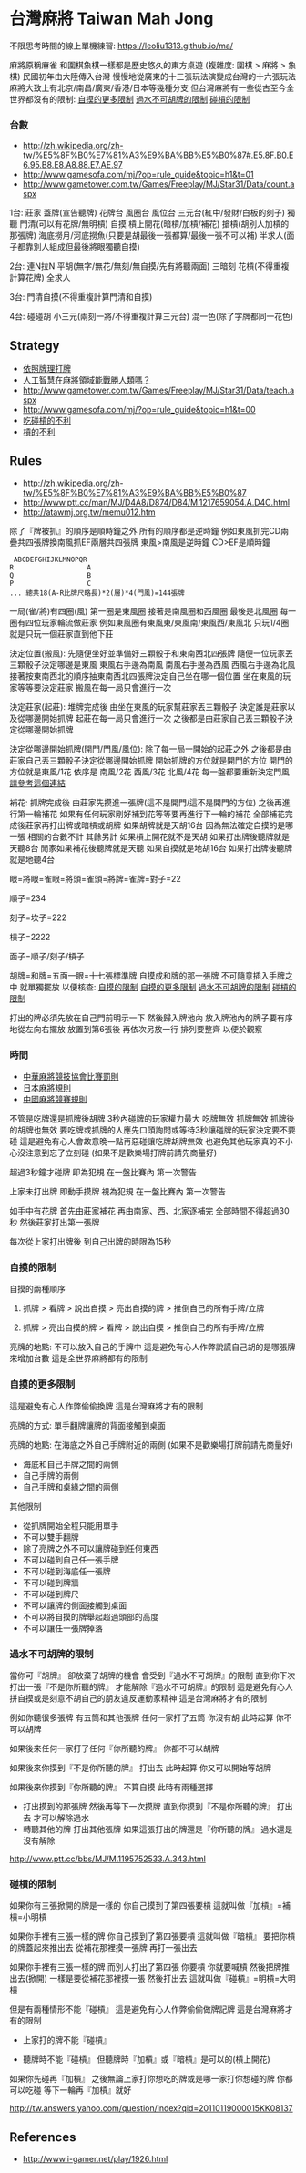 # 台灣麻將 Taiwan Mah Jong

不限思考時間的線上單機練習: https://leoliu1313.github.io/ma/

麻將原稱麻雀 和圍棋象棋一樣都是歷史悠久的東方桌遊 (複雜度: 圍棋 > 麻將 > 象棋) 民國初年由大陸傳入台灣 慢慢地從廣東的十三張玩法演變成台灣的十六張玩法 麻將大致上有北京/南昌/廣東/香港/日本等幾種分支 但台灣麻將有一些從古至今全世界都沒有的限制: [自摸的更多限制](#自摸的更多限制) [過水不可胡牌的限制](#過水不可胡牌的限制) [碰槓的限制](#碰槓的限制)

### 台數

- http://zh.wikipedia.org/zh-tw/%E5%8F%B0%E7%81%A3%E9%BA%BB%E5%B0%87#.E5.8F.B0.E6.95.B8.E8.A8.88.E7.AE.97
- http://www.gamesofa.com/mj/?op=rule_guide&topic=h1&t=01
- http://www.gametower.com.tw/Games/Freeplay/MJ/Star31/Data/count.aspx

1台: 莊家 蓋牌(宣告聽牌) 花牌台 風圈台 風位台 三元台(紅中/發財/白板的刻子) 獨聽 門清(可以有花牌/無明槓) 自摸 槓上開花(暗槓/加槓/補花) 搶槓(胡別人加槓的那張牌) 海底撈月/河底撈魚(只要是胡最後一張都算/最後一張不可以補) 半求人(面子都靠別人組成但最後將眼獨聽自摸)

2台: 連N拉N 平胡(無字/無花/無刻/無自摸/先有將聽兩面) 三暗刻 花槓(不得重複計算花牌) 全求人

3台: 門清自摸(不得重複計算門清和自摸)

4台: 碰碰胡 小三元(兩刻一將/不得重複計算三元台) 混一色(除了字牌都同一花色)

## Strategy

- [依照牌理打牌](http://zh.wikibooks.org/zh-hant/%E6%97%A5%E6%9C%AC%E9%BA%BB%E5%B0%87%E4%B8%AD%E9%9A%8E/%E4%BE%9D%E7%85%A7%E7%89%8C%E7%90%86%E6%89%93%E7%89%8C)
- [人工智慧在麻將領域能戰勝人類嗎？](http://www.bnext.com.tw/article/42633/can-ai-beat-human-in-mahjong)
- http://www.gametower.com.tw/Games/Freeplay/MJ/Star31/Data/teach.aspx
- http://www.gamesofa.com/mj/?op=rule_guide&topic=h1&t=00
- [吃碰槓的不利](http://zh.wikipedia.org/zh-tw/%E6%97%A5%E6%9C%AC%E9%BA%BB%E5%B0%86%E8%A7%84%E5%88%99#.E5.89.AF.E9.9C.B2.E7.9A.84.E4.B8.8D.E5.88.A9)
- [槓的不利](http://zh.wikipedia.org/zh-tw/%E6%97%A5%E6%9C%AC%E9%BA%BB%E5%B0%86%E8%A7%84%E5%88%99#.E6.9D.A0.E7.9A.84.E6.9C.89.E5.88.A9.E4.B8.8E.E4.B8.8D.E5.88.A9.E4.B9.8B.E5.A4.84)

## Rules

- http://zh.wikipedia.org/zh-tw/%E5%8F%B0%E7%81%A3%E9%BA%BB%E5%B0%87
- http://www.ptt.cc/man/MJ/D4A8/D874/D84/M.1217659054.A.D4C.html
- http://atawmj.org.tw/memu012.htm

除了『牌被抓』的順序是順時鐘之外 所有的順序都是逆時鐘 例如東風抓完CD兩疊共四張牌換南風抓EF兩層共四張牌 東風>南風是逆時鐘 CD>EF是順時鐘

```
 ABCDEFGHIJKLMNOPQR
R                  A
Q                  B
P                  C
... 總共18(A-R比牌尺略長)*2(層)*4(門風)=144張牌
```

一局(雀/將)有四圈(風) 第一圈是東風圈 接著是南風圈和西風圈 最後是北風圈 每一圈有四位玩家輪流做莊家 例如東風圈有東風東/東風南/東風西/東風北 只玩1/4圈就是只玩一個莊家直到他下莊

決定位置(搬風): 先隨便坐好並準備好三顆骰子和東南西北四張牌 隨便一位玩家丟三顆骰子決定哪邊是東風 東風右手邊為南風 南風右手邊為西風 西風右手邊為北風 接著按東南西北的順序抽東南西北四張牌決定自己坐在哪一個位置 坐在東風的玩家等等要決定莊家 搬風在每一局只會進行一次

決定莊家(起莊): 堆牌完成後 由坐在東風的玩家幫莊家丟三顆骰子 決定誰是莊家以及從哪邊開始抓牌 起莊在每一局只會進行一次 之後都是由莊家自己丟三顆骰子決定從哪邊開始抓牌

決定從哪邊開始抓牌(開門/門風/風位): 除了每一局一開始的起莊之外 之後都是由莊家自己丟三顆骰子決定從哪邊開始抓牌 開始抓牌的方位就是開門的方位 開門的方位就是東風/1花 依序是 南風/2花 西風/3花 北風/4花 每一盤都要重新決定門風 [請參考這個連結](http://www.gamesofa.com/mj/?op=rule_guide&topic=h1&t=02)

補花: 抓牌完成後 由莊家先摸進一張牌(這不是開門/這不是開門的方位) 之後再進行第一輪補花 如果有任何玩家剛好補到花等等要再進行下一輪的補花 全部補花完成後莊家再打出牌或暗槓或胡牌 如果胡牌就是天胡16台 因為無法確定自摸的是哪一張 相關的台數不計 其餘另計 如果槓上開花就不是天胡 如果打出牌後聽牌就是天聽8台 閒家如果補花後聽牌就是天聽 如果自摸就是地胡16台 如果打出牌後聽牌就是地聽4台

眼=將眼=雀眼=將頭=雀頭=將牌=雀牌=對子=22

順子=234

刻子=坎子=222

槓子=2222

面子=順子/刻子/槓子

胡牌=和牌=五面一眼=十七張標準牌 自摸成和牌的那一張牌 不可隨意插入手牌之中 就單獨擺放 以便核查: [自摸的限制](#自摸的限制) [自摸的更多限制](#自摸的更多限制) [過水不可胡牌的限制](#過水不可胡牌的限制) [碰槓的限制](#碰槓的限制)

打出的牌必須先放在自己門前明示一下 然後歸入牌池內 放入牌池內的牌子要有序地從左向右擺放 放置到第6張後 再依次另放一行 排列要整齊 以便於觀察

### 時間

- [中華麻將競技協會比賽罰則](http://atawmj.org.tw/memu013.htm)
- [日本麻將規則](http://zh.wikipedia.org/zh-tw/%E6%97%A5%E6%9C%AC%E9%BA%BB%E5%B0%86%E8%A7%84%E5%88%99#.E5.89.AF.E9.9C.B2.E7.9A.84.E4.BC.98.E5.85.88.E9.A1.BA.E5.BA.8F)
- [中國麻將競賽規則](https://zh.wikisource.org/zh-hant/%E4%B8%AD%E5%9B%BD%E9%BA%BB%E5%B0%86%E7%AB%9E%E8%B5%9B%E8%A7%84%E5%88%99)

不管是吃牌還是抓牌後胡牌 3秒內碰牌的玩家權力最大 吃牌無效 抓牌無效 抓牌後的胡牌也無效 要吃牌或抓牌的人應先口頭詢問或等待3秒讓碰牌的玩家決定要不要碰 這是避免有心人會故意晚一點再惡碰讓吃牌胡牌無效 也避免其他玩家真的不小心沒注意到忘了立刻碰 (如果不是歡樂場打牌前請先商量好)

超過3秒鐘才碰牌 即為犯規 在一盤比賽內 第一次警告

上家未打出牌 即動手摸牌 視為犯規 在一盤比賽內 第一次警告

如手中有花牌 首先由莊家補花 再由南家、西、北家逐補完 全部時間不得超過30秒 然後莊家打出第一張牌

每次從上家打出牌後 到自己出牌的時限為15秒

### 自摸的限制

自摸的兩種順序

1. 抓牌 > 看牌 > 說出自摸 > 亮出自摸的牌 > 推倒自己的所有手牌/立牌

2. 抓牌 > 亮出自摸的牌 > 看牌 > 說出自摸 > 推倒自己的所有手牌/立牌

亮牌的地點: 不可以放入自己的手牌中 這是避免有心人作弊說謊自己胡的是哪張牌來增加台數 這是全世界麻將都有的限制

### 自摸的更多限制

這是避免有心人作弊偷偷換牌 這是台灣麻將才有的限制

亮牌的方式: 單手翻牌讓牌的背面接觸到桌面

亮牌的地點: 在海底之外自己手牌附近的兩側 (如果不是歡樂場打牌前請先商量好)

- 海底和自己手牌之間的兩側
- 自己手牌的兩側
- 自己手牌和桌緣之間的兩側

其他限制

- 從抓牌開始全程只能用單手
- 不可以雙手翻牌
- 除了亮牌之外不可以讓牌碰到任何東西
- 不可以碰到自己任一張手牌
- 不可以碰到海底任一張牌
- 不可以碰到牌牆
- 不可以碰到牌尺
- 不可以讓牌的側面接觸到桌面
- 不可以將自摸的牌舉起超過頭部的高度
- 不可以讓任一張牌掉落

### 過水不可胡牌的限制

當你可『胡牌』 卻放棄了胡牌的機會 會受到『過水不可胡牌』的限制 直到你下次打出一張『不是你所聽的牌』 才能解除『過水不可胡牌』的限制 這是避免有心人拼自摸或是刻意不胡自己的朋友違反運動家精神 這是台灣麻將才有的限制

例如你聽很多張牌 有五筒和其他張牌 任何一家打了五筒 你沒有胡 此時起算 你不可以胡牌

如果後來任何一家打了任何『你所聽的牌』 你都不可以胡牌

如果後來你摸到『不是你所聽的牌』 打出去 此時起算 你又可以開始等胡牌

如果後來你摸到『你所聽的牌』 不算自摸 此時有兩種選擇

- 打出摸到的那張牌 然後再等下一次摸牌 直到你摸到『不是你所聽的牌』 打出去 才可以解除過水
- 轉聽其他的牌 打出其他張牌 如果這張打出的牌還是『你所聽的牌』 過水還是沒有解除

http://www.ptt.cc/bbs/MJ/M.1195752533.A.343.html

### 碰槓的限制

如果你有三張掀開的牌是一樣的 你自己摸到了第四張要槓 這就叫做『加槓』=補槓=小明槓

如果你手裡有三張一樣的牌 你自己摸到了第四張要槓 這就叫做『暗槓』 要把你槓的牌蓋起來推出去 從補花那裡摸一張牌 再打一張出去

如果你手裡有三張一樣的牌 而別人打出了第四張 你要槓 你就要喊槓 然後把牌推出去(掀開) 一樣是要從補花那裡摸一張 然後打出去 這就叫做『碰槓』=明槓=大明槓

但是有兩種情形不能『碰槓』 這是避免有心人作弊偷偷做牌記牌 這是台灣麻將才有的限制

- 上家打的牌不能『碰槓』

- 聽牌時不能『碰槓』 但聽牌時『加槓』或『暗槓』是可以的(槓上開花)

如果你先碰再『加槓』 之後無論上家打你想吃的牌或是哪一家打你想碰的牌 你都可以吃碰 等下一輪再『加槓』就好

http://tw.answers.yahoo.com/question/index?qid=20110119000015KK08137

## References

- http://www.i-gamer.net/play/1926.html
